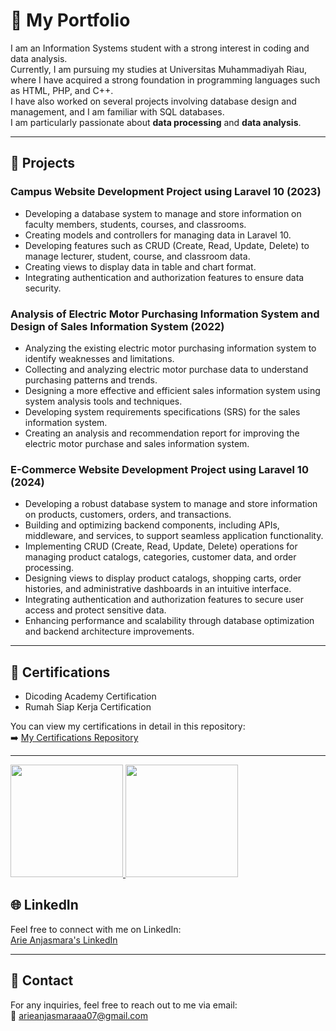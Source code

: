# 💼 My Portfolio

I am an Information Systems student with a strong interest in coding and data analysis.  
Currently, I am pursuing my studies at Universitas Muhammadiyah Riau, where I have acquired a strong foundation in programming languages such as HTML, PHP, and C++.  
I have also worked on several projects involving database design and management, and I am familiar with SQL databases.  
I am particularly passionate about **data processing** and **data analysis**.

---

## 📂 Projects

### Campus Website Development Project using Laravel 10 (2023)
- Developing a database system to manage and store information on faculty members, students, courses, and classrooms.
- Creating models and controllers for managing data in Laravel 10.
- Developing features such as CRUD (Create, Read, Update, Delete) to manage lecturer, student, course, and classroom data.
- Creating views to display data in table and chart format.
- Integrating authentication and authorization features to ensure data security.

### Analysis of Electric Motor Purchasing Information System and Design of Sales Information System (2022)
- Analyzing the existing electric motor purchasing information system to identify weaknesses and limitations.
- Collecting and analyzing electric motor purchase data to understand purchasing patterns and trends.
- Designing a more effective and efficient sales information system using system analysis tools and techniques.
- Developing system requirements specifications (SRS) for the sales information system.
- Creating an analysis and recommendation report for improving the electric motor purchase and sales information system.

### E-Commerce Website Development Project using Laravel 10 (2024)
- Developing a robust database system to manage and store information on products, customers, orders, and transactions.
- Building and optimizing backend components, including APIs, middleware, and services, to support seamless application functionality.
- Implementing CRUD (Create, Read, Update, Delete) operations for managing product catalogs, categories, customer data, and order processing.
- Designing views to display product catalogs, shopping carts, order histories, and administrative dashboards in an intuitive interface.
- Integrating authentication and authorization features to secure user access and protect sensitive data.
- Enhancing performance and scalability through database optimization and backend architecture improvements.

---

## 🌟 Certifications
- Dicoding Academy Certification  
- Rumah Siap Kerja Certification  

You can view my certifications in detail in this repository:  
➡️ [My Certifications Repository](https://github.com/anjas07/certificate.git)

---

<p align="left">
  <a href="https://arieanjasmara07.com">
    <img height="180em" src="https://github-readme-stats-eight-theta.vercel.app/api?username=anjas07&show_icons=true&theme=algolia&include_all_commits=true&count_private=true"/>
    <img height="180em" src="https://github-readme-stats-eight-theta.vercel.app/api/top-langs/?username=anjas07&layout=compact&theme=algolia"/>
  </a>
</p>

## 🌐 LinkedIn
Feel free to connect with me on LinkedIn:  
[Arie Anjasmara's LinkedIn](https://www.linkedin.com/in/arie-anjasmara-675600223/)

---

## 📧 Contact
For any inquiries, feel free to reach out to me via email:  
📧 [arieanjasmaraaa07@gmail.com](mailto:arieanjasmaraaa07@gmail.com)
